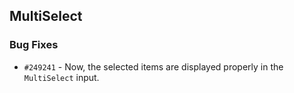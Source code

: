 ## MultiSelect

### Bug Fixes

- `#249241` - Now, the selected items are displayed properly in the `MultiSelect` input.

